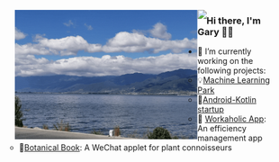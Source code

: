 <p align="center">
  <figure>
    <img align="left" height="230" alig src="./about.gif" />
    <img align="left" src="https://github-readme-stats.vercel.app/api?username=Gary-code&show_icons=true&theme=tokyonight" />
  </figure>
</p>






### Hi there, I'm Gary 🙋‍♂️

- 🌱 I’m currently working on the following projects:
  - :bulb:[Machine Learning Park](https://github.com/Gary-code/Machine-Learning-Park)
  - 🤔[Android-Kotlin startup](https://github.com/Workaholic-Lab/Android-Kotlin-startup)
  - 🔭 [Workaholic App](https://github.com/Workaholic-Lab): An efficiency management app
  - :blossom:[Botanical Book](): A WeChat applet for plant connoisseurs

